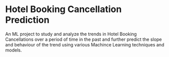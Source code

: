 # Hotel Booking Cancellation Prediction
 An ML project to study and analyze the trends in Hotel Booking Cancellations over a period of time in the past and further predict the slope and behaviour of the trend using various Machince Learning techniques and models.

